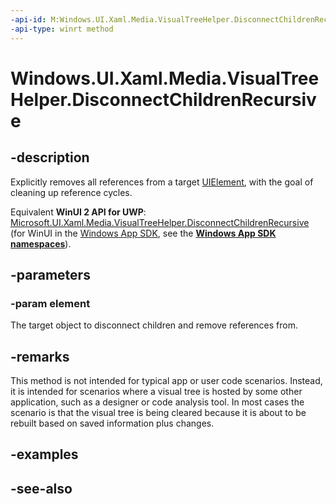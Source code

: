 ```yaml
---
-api-id: M:Windows.UI.Xaml.Media.VisualTreeHelper.DisconnectChildrenRecursive(Windows.UI.Xaml.UIElement)
-api-type: winrt method
---
```


<!-- Method syntax
public void DisconnectChildrenRecursive(Windows.UI.Xaml.UIElement element)
-->

# Windows.UI.Xaml.Media.VisualTreeHelper.DisconnectChildrenRecursive

## -description
Explicitly removes all references from a target [UIElement](../windows.ui.xaml/uielement.md), with the goal of cleaning up reference cycles.

Equivalent **WinUI 2 API for UWP**: [Microsoft.UI.Xaml.Media.VisualTreeHelper.DisconnectChildrenRecursive](/windows/winui/api/microsoft.ui.xaml.media.visualtreehelper.disconnectchildrenrecursive) (for WinUI in the [Windows App SDK](/windows/apps/windows-app-sdk/), see the **[Windows App SDK namespaces](/windows/windows-app-sdk/api/winrt/)**).

## -parameters
### -param element
The target object to disconnect children and remove references from.

## -remarks
This method is not intended for typical app or user code scenarios. Instead, it is intended for scenarios where a visual tree is hosted by some other application, such as a designer or code analysis tool. In most cases the scenario is that the visual tree is being cleared because it is about to be rebuilt based on saved information plus changes.

## -examples

## -see-also
